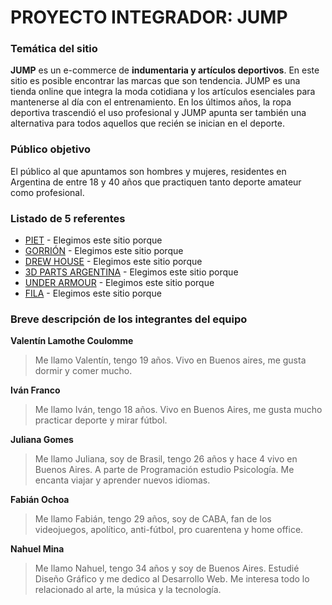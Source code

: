 # PROYECTO INTEGRADOR: JUMP

### Temática del sitio

**JUMP** es un e-commerce de **indumentaria y artículos deportivos**. En este sitio es posible encontrar las marcas que son tendencia. JUMP es una tienda online que integra la moda cotidiana y los artículos esenciales para mantenerse al día con el entrenamiento. En los últimos años, la ropa deportiva trascendió el uso profesional y JUMP apunta ser también una alternativa para todos aquellos que recién se inician en el deporte.

### Público objetivo

El público al que apuntamos son hombres y mujeres, residentes en Argentina de entre 18 y 40 años que practiquen tanto deporte amateur como profesional.

### Listado de 5 referentes

- [PIET](https://piet.com.ar/) - Elegimos este sitio porque
- [GORRIÓN](https://www.soygorrion.com.ar/) - Elegimos este sitio porque
- [DREW HOUSE](https://thehouseofdrew.com/) - Elegimos este sitio porque
- [3D PARTS ARGENTINA](https://www.3dparts.com.ar/impresoras-3d/) - Elegimos este sitio porque
- [UNDER ARMOUR](https://underarmour.com.ar/) - Elegimos este sitio porque
- [FILA](https://tienda.fila.com.ar/) - Elegimos este sitio porque

### Breve descripción de los integrantes del equipo

**Valentín Lamothe Coulomme**

> Me llamo Valentín, tengo 19 años. Vivo en Buenos aires, me gusta dormir y comer mucho.

**Iván Franco**

> Me llamo Iván, tengo 18 años. Vivo en Buenos Aires, me gusta mucho practicar deporte y mirar fútbol.

**Juliana Gomes**

> Me llamo Juliana, soy de Brasil, tengo 26 años y hace 4 vivo en Buenos Aires. A parte de Programación estudio Psicología. Me encanta viajar y aprender nuevos idiomas.

**Fabián Ochoa**

> Me llamo Fabián, tengo 29 años, soy de CABA, fan de los videojuegos, apolítico, anti-fútbol, pro cuarentena y home office.

**Nahuel Mina**

> Me llamo Nahuel, tengo 34 años y soy de Buenos Aires. Estudié Diseño Gráfico y me dedico al Desarrollo Web. Me interesa todo lo relacionado al arte, la música y la tecnología.
